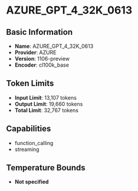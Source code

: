 # AZURE_GPT_4_32K_0613

## Basic Information
- **Name**: AZURE_GPT_4_32K_0613
- **Provider**: AZURE
- **Version**: 1106-preview
- **Encoder**: cl100k_base

## Token Limits
- **Input Limit**: 13,107 tokens
- **Output Limit**: 19,660 tokens
- **Total Limit**: 32,767 tokens

## Capabilities
- function_calling
- streaming


## Temperature Bounds
- **Not specified**






